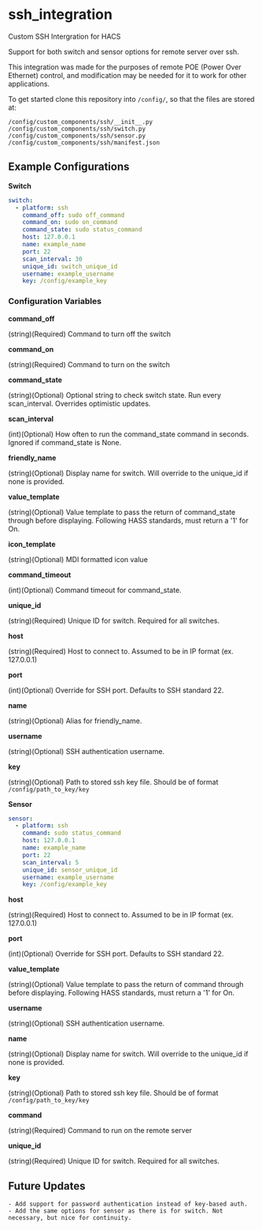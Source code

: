 # ssh_integration
Custom SSH Intergration for HACS

Support for both switch and sensor options for remote server over ssh.

This integration was made for the purposes of remote POE (Power Over Ethernet) control, and modification may be needed for it to work for other applications.

To get started clone this repository into `/config/`, so that the files are stored at:
```
/config/custom_components/ssh/__init__.py
/config/custom_components/ssh/switch.py
/config/custom_components/ssh/sensor.py
/config/custom_components/ssh/manifest.json
```
## Example Configurations
**Switch**
```yaml
switch:
  - platform: ssh
    command_off: sudo off_command
    command_on: sudo on_command
    command_state: sudo status_command
    host: 127.0.0.1
    name: example_name
    port: 22
    scan_interval: 30
    unique_id: switch_unique_id
    username: example_username
    key: /config/example_key
```
### Configuration Variables
**command_off**

  (string)(Required) Command to turn off the switch
  
**command_on**

  (string)(Required) Command to turn on the switch 

**command_state**

  (string)(Optional) Optional string to check switch state. Run every scan_interval. Overrides optimistic updates.

**scan_interval**

  (int)(Optional) How often to run the command_state command in seconds. Ignored if command_state is None.

**friendly_name**

(string)(Optional) Display name for switch. Will override to the unique_id if none is provided.

**value_template**

(string)(Optional) Value template to pass the return of command_state through before displaying. Following HASS standards, must return a '1' for On.

**icon_template**

(string)(Optional) MDI formatted icon value

**command_timeout**

(int)(Optional) Command timeout for command_state.

**unique_id**

(string)(Required) Unique ID for switch. Required for all switches.

**host**

(string)(Required) Host to connect to. Assumed to be in IP format (ex. 127.0.0.1)

**port**

(int)(Optional) Override for SSH port. Defaults to SSH standard 22.

**name**

(string)(Optional) Alias for friendly_name.

**username**

(string)(Optional) SSH authentication username.

**key**

(string)(Optional) Path to stored ssh key file. Should be of format `/config/path_to_key/key`


**Sensor**
```yaml
sensor:
  - platform: ssh
    command: sudo status_command
    host: 127.0.0.1
    name: example_name
    port: 22
    scan_interval: 5
    unique_id: sensor_unique_id
    username: example_username
    key: /config/example_key
```

**host**

(string)(Required) Host to connect to. Assumed to be in IP format (ex. 127.0.0.1)

**port**

(int)(Optional) Override for SSH port. Defaults to SSH standard 22.

**value_template**

(string)(Optional) Value template to pass the return of command through before displaying. Following HASS standards, must return a '1' for On.

**username**

(string)(Optional) SSH authentication username.

**name**

(string)(Optional) Display name for switch. Will override to the unique_id if none is provided.

**key**

(string)(Optional) Path to stored ssh key file. Should be of format `/config/path_to_key/key`

**command**

(string)(Required) Command to run on the remote server

**unique_id**

(string)(Required) Unique ID for switch. Required for all switches.

## Future Updates
```
- Add support for password authentication instead of key-based auth.
- Add the same options for sensor as there is for switch. Not necessary, but nice for continuity.
```
